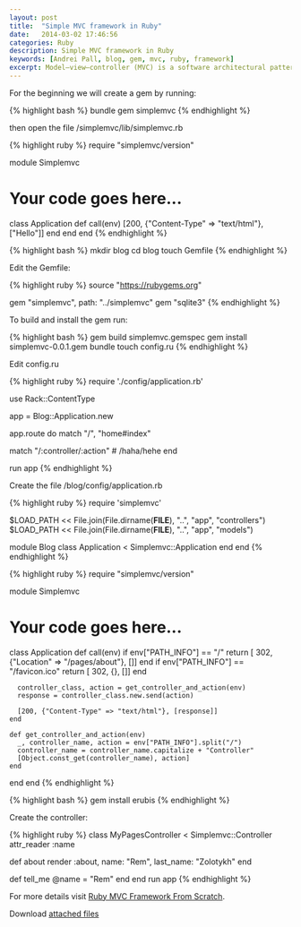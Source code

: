 ```yaml
---
layout: post
title:  "Simple MVC framework in Ruby"
date:   2014-03-02 17:46:56
categories: Ruby
description: Simple MVC framework in Ruby
keywords: [Andrei Pall, blog, gem, mvc, ruby, framework]
excerpt: Model–view–controller (MVC) is a software architectural pattern for implementing user interfaces. It divides a given software application into three interconnected parts, so as to separate internal representations of information from the ways that information is presented to or accepted from the user.
---
```


For the beginning we will create a gem by running:

{% highlight bash %}
bundle gem simplemvc
{% endhighlight %}

then open the file /simplemvc/lib/simplemvc.rb

{% highlight ruby %}
require "simplemvc/version"

module Simplemvc
  # Your code goes here...
  class Application
    def call(env)
      [200, {"Content-Type" => "text/html"}, ["Hello"]]
    end
  end
end
{% endhighlight %}

{% highlight bash %}
mkdir blog
cd blog
touch Gemfile
{% endhighlight %}

Edit the Gemfile:

{% highlight ruby %}
source "https://rubygems.org"

gem "simplemvc", path: "../simplemvc"
gem "sqlite3"
{% endhighlight %}

To build and install the gem run:

{% highlight bash %}
gem build simplemvc.gemspec
gem install simplemvc-0.0.1.gem
bundle
touch config.ru
{% endhighlight %}

Edit config.ru

{% highlight ruby %}
require './config/application.rb'

use Rack::ContentType

app = Blog::Application.new

app.route do
  match "/", "home#index"

  match "/:controller/:action" # /haha/hehe
end

run app
{% endhighlight %}

Create the file /blog/config/application.rb

{% highlight ruby %}
require 'simplemvc'

$LOAD_PATH << File.join(File.dirname(__FILE__), "..", "app", "controllers")
$LOAD_PATH << File.join(File.dirname(__FILE__), "..", "app", "models")

module Blog
  class Application < Simplemvc::Application
  end
end
{% endhighlight %}

{% highlight ruby %}
require "simplemvc/version"

module Simplemvc
  # Your code goes here...
  class Application
    def call(env)
      if env["PATH_INFO"] == "/"
        return [ 302, {"Location" => "/pages/about"}, []]
      end
      if env["PATH_INFO"] == "/favicon.ico"
        return [ 302, {}, []]
      end
      
      controller_class, action = get_controller_and_action(env)
      response = controller_class.new.send(action)
      
      [200, {"Content-Type" => "text/html"}, [response]]
    end
    
    def get_controller_and_action(env)
      _, controller_name, action = env["PATH_INFO"].split("/")
      controller_name = controller_name.capitalize + "Controller"
      [Object.const_get(controller_name), action]
    end
  end
end
{% endhighlight %}

{% highlight bash %}
gem install erubis
{% endhighlight %}

Create the controller:

{% highlight ruby %}
class MyPagesController < Simplemvc::Controller
  attr_reader :name
  
  def about
    render :about, name: "Rem", last_name: "Zolotykh"
  end

  def tell_me
    @name = "Rem"
  end
end
run app
{% endhighlight %}

For more details visit <a href="https://tutsplus.com/course/ruby-mvc-framework-from-scratch/" rel="nofollow" target="_blank">Ruby MVC Framework From Scratch</a>.

<p><i class="icon-download-alt"></i> Download <a title="attached files" href="/downloads/simplemvc-blog.tar.gz">attached files</a></p>
